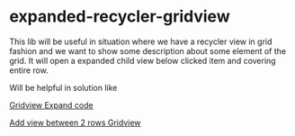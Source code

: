# expanded-recycler-gridview

This lib will be useful in situation where we have a recycler view in grid fashion and we want to show some description about some element of the grid. It will open a expanded child view below clicked item and covering entire row.

Will be helpful in solution like

[Gridview Expand code](https://stackoverflow.com/q/50903369/1920735)

[Add view between 2 rows Gridview](https://stackoverflow.com/q/17475721/1920735)
